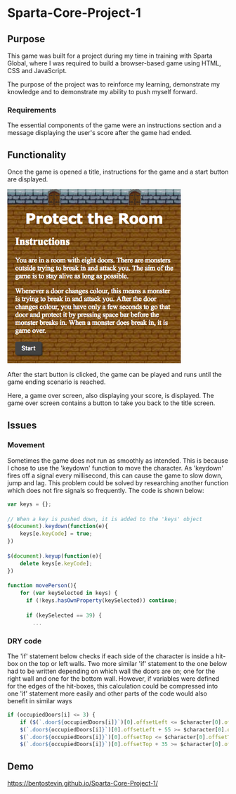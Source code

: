 # Sparta-Core-Project-1

## Purpose
This game was built for a project during my time in training with Sparta Global, where I was required to build a browser-based game using HTML, CSS and JavaScript.

The purpose of the project was to reinforce my learning, demonstrate my knowledge and to demonstrate my ability to push myself forward.

### Requirements
The essential components of the game were an instructions section and a message displaying the user's score after the game had ended.

## Functionality
Once the game is opened a title, instructions for the game and a start button are displayed.

![alt text](images/InstructionsScreenShot.png "Instructions Screenshot")


After the start button is clicked, the game can be played and runs until the game ending scenario is reached.

Here, a game over screen, also displaying your score, is displayed. The game over screen contains a button to take you back to the title screen.

## Issues
### Movement
Sometimes the game does not run as smoothly as intended. This is because I chose to use the 'keydown' function to move the character. As 'keydown' fires off a signal every millisecond, this can cause the game to slow down, jump and lag. This problem could be solved by researching another function which does not fire signals so frequently. The code is shown below:

```js
var keys = {};

// When a key is pushed down, it is added to the 'keys' object
$(document).keydown(function(e){
	keys[e.keyCode] = true;
})

$(document).keyup(function(e){
	delete keys[e.keyCode];
})

function movePerson(){
	for (var keySelected in keys) {
      if (!keys.hasOwnProperty(keySelected)) continue;
      
      if (keySelected == 39) {
		...
```

### DRY code
The 'if' statement below checks if each side of the character is inside a hit-box on the top or left walls. Two more similar 'if' statement to the one below had to be written depending on which wall the doors are on; one for the right wall and one for the bottom wall. However, if variables were defined for the edges of the hit-boxes, this calculation could be compressed into one 'if' statement more easily and other parts of the code would also benefit in similar ways

```js
if (occupiedDoors[i] <= 3) {
	if ($(`.door${occupiedDoors[i]}`)[0].offsetLeft <= $character[0].offsetLeft &&
	$(`.door${occupiedDoors[i]}`)[0].offsetLeft + 55 >= $character[0].offsetLeft && 
	$(`.door${occupiedDoors[i]}`)[0].offsetTop <= $character[0].offsetTop &&
	$(`.door${occupiedDoors[i]}`)[0].offsetTop + 35 >= $character[0].offsetTop) {
```

## Demo
https://bentostevin.github.io/Sparta-Core-Project-1/